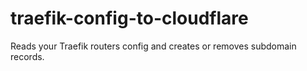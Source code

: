 # traefik-config-to-cloudflare
Reads your Traefik routers config and creates or removes subdomain records.

